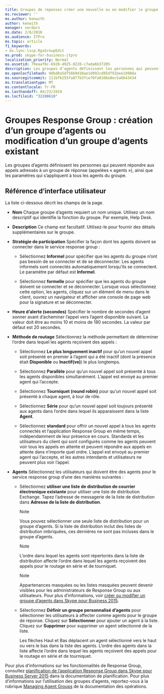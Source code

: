 ```yaml
---
title: Groupes de réponses créer une nouvelle ou en modifier le groupe d’agents existant
ms.reviewer: ''
ms.author: kenwith
author: kenwith
manager: serdars
ms.date: 2/8/2018
ms.audience: ITPro
ms.topic: article
f1_keywords:
- ms.lync.lscp.RgsGroupEdit
ms.prod: skype-for-business-itpro
localization_priority: Normal
ms.assetid: 79eaaf6c-6928-4925-8220-c7ada6b37205
description: Les groupes d’agents définissent les personnes qui peuvent répondre aux appels adressés à un groupe de réponse (appelées « agents »), ainsi que les paramètres qui s’appliquent à tous les agents du groupe.
ms.openlocfilehash: 9dbd8a5d758b9d10ae1d992cd85df91bee19988a
ms.sourcegitcommit: 111bf6255fa877b3fce70fa8166e8ec5a6643434
ms.translationtype: MT
ms.contentlocale: fr-FR
ms.lasthandoff: 04/23/2019
ms.locfileid: "32200610"
---
```

# <a name="response-groups-create-new-or-edit-existing-agent-group"></a>Groupes Response Group : création d’un groupe d’agents ou modification d’un groupe d’agents existant

Les groupes d’agents définissent les personnes qui peuvent répondre aux appels adressés à un groupe de réponse (appelées « agents »), ainsi que les paramètres qui s’appliquent à tous les agents du groupe.

## <a name="ui-reference"></a>Référence d’interface utilisateur

La liste ci-dessous décrit les champs de la page.

- **Nom** Chaque groupe d’agents requiert un nom unique. Utilisez un nom descriptif qui identifie la fonction du groupe. Par exemple, Help Desk.

- **Description** Ce champ est facultatif. Utilisez-le pour fournir des détails supplémentaires sur le groupe.

- **Stratégie de participation** Spécifier la façon dont les agents doivent se connecter dans le service response group :

  - Sélectionnez **Informel** pour spécifier que les agents du groupe n’ont pas besoin de se connecter et de se déconnecter. Les agents informels sont connectés automatiquement lorsqu’ils se connectent. Le paramètre par défaut est **Informel**.

  - Sélectionnez **formelle** pour spécifier que les agents du groupe doivent se connecter et se déconnecter. Lorsque vous sélectionnez cette option, les agents, cliquez sur un élément de menu dans le client, ouvrez un navigateur et afficher une console de page web pour la signature et se déconnecter.

- **Heure d’alerte (secondes)** Spécifier le nombre de secondes d’agent sonner avant d’acheminer l’appel vers l’agent disponible suivant. La valeur doit être au moins 10 et moins de 180 secondes. La valeur par défaut est 20 secondes.

- **Méthode de routage** Sélectionnez la méthode permettant de déterminer l’ordre dans lequel les agents reçoivent des appels :

  - Sélectionnez **Le plus longuement inactif** pour qu’un nouvel appel soit présenté en premier à l’agent qui a été inactif (dont la présence était **Disponible** ou **Inactif(ve)**) le plus longtemps.

  - Sélectionnez **Parallèle** pour qu’un nouvel appel soit présenté à tous les agents disponibles simultanément. L’appel est envoyé au premier agent qui l’accepte.

  - Sélectionnez **Tourniquet (round robin)** pour qu’un nouvel appel soit présenté à chaque agent, à tour de rôle.

  - Sélectionnez **Série** pour qu’un nouvel appel soit toujours présenté aux agents dans l’ordre dans lequel ils apparaissent dans la liste **Agent**.

  - Sélectionnez **standard** pour offrir un nouvel appel à tous les agents connectés et l’application Response Group en même temps, indépendamment de leur présence en cours. Standards et les utilisateurs du client qui sont configurés comme les agents peuvent voir tous les appels en attente et peuvent répondre aux appels en attente dans n’importe quel ordre. L’appel est envoyé au premier agent qui l’accepte, et les autres intendants et utilisateurs ne peuvent plus voir l’appel.

- **Agents** Sélectionnez les utilisateurs qui doivent être des agents pour le service response group d’une des manières suivantes :

  - Sélectionnez **utiliser une liste de distribution de courrier électronique existante** pour utiliser une liste de distribution Exchange. Tapez l’adresse de messagerie de la liste de distribution dans **Adresse de la liste de distribution**.

    > [!NOTE]
    > Vous pouvez sélectionner une seule liste de distribution pour un groupe d’agents. Si la liste de distribution inclut des listes de distribution imbriquées, ces dernières ne sont pas incluses dans le groupe d’agents.

    > [!NOTE]
    > L’ordre dans lequel les agents sont répertoriés dans la liste de distribution affecte l’ordre dans lequel les agents reçoivent des appels pour le routage en série et de tourniquet.

    > [!NOTE]
    > Appartenances masquées ou les listes masquées peuvent devenir visibles pour les administrateurs de Response Group ou aux utilisateurs. Pour plus d’informations, voir [créer ou modifier un groupe d’agents dans Skype pour Business 2015](../../deploy/deploy-enterprise-voice/create-or-modify-an-agent-group.md).

  - Sélectionnez **Définir un groupe personnalisé d’agents** pour sélectionner les utilisateurs à affecter comme agents pour le groupe de réponse. Cliquez sur **Sélectionner** pour ajouter un agent à la liste. Cliquez sur **Supprimer** pour supprimer un agent sélectionné de la liste.

    Les flèches Haut et Bas déplacent un agent sélectionné vers le haut ou vers le bas dans la liste des agents. L’ordre des agents dans la liste affecte l’ordre dans lequel les agents reçoivent des appels pour le routage en série et de tourniquet.

Pour plus d’informations sur les fonctionnalités de Response Group, consultez [planification de l’application Response Group dans Skype pour Business Server 2015](../../plan-your-deployment/enterprise-voice-solution/response-group.md) dans la documentation de planification. Pour plus d’informations sur l’utilisation des groupes d’agents, reportez-vous à la rubrique [Managing Agent Groups](https://technet.microsoft.com/library/36084cdc-38f1-4c45-922f-f81c7e86210c.aspx) de la documentation des opérations.



